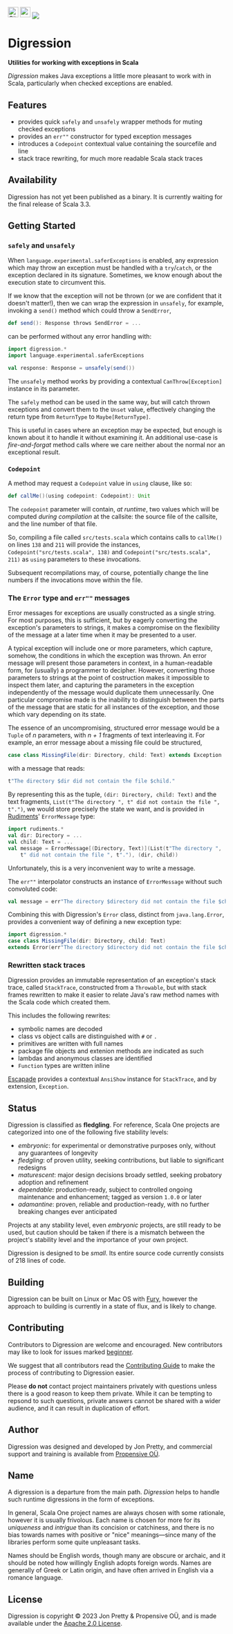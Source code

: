 [<img alt="GitHub Workflow" src="https://img.shields.io/github/actions/workflow/status/propensive/digression/main.yml?style=for-the-badge" height="24">](https://github.com/propensive/digression/actions)
[<img src="https://img.shields.io/discord/633198088311537684?color=8899f7&label=DISCORD&style=for-the-badge" height="24">](https://discord.gg/7b6mpF6Qcf)
<img src="/doc/images/github.png" valign="middle">

# Digression

__Utilities for working with exceptions in Scala__

_Digression_ makes Java exceptions a little more pleasant to work with in Scala,
particularly when checked exceptions are enabled.

## Features

- provides quick `safely` and `unsafely` wrapper methods for muting checked exceptions
- provides an `err""` constructor for typed exception messages
- introduces a `Codepoint` contextual value containing the sourcefile and line
- stack trace rewriting, for much more readable Scala stack traces


## Availability

Digression has not yet been published as a binary. It is currently waiting for the
final release of Scala 3.3.

## Getting Started

### `safely` and `unsafely`

When `language.experimental.saferExceptions` is enabled, any expression which
may throw an exception must be handled with a `try`/`catch`, or the exception
declared in its signature.  Sometimes, we know enough about the execution state
to circumvent this.

If we know that the exception will not be thrown (or we are confident that it
doesn't matter!), then we can wrap the expression in `unsafely`, for example,
invoking a `send()` method which could throw a `SendError`,
```scala
def send(): Response throws SendError = ...
```
can be performed without any error handling with:
```scala
import digression.*
import language.experimental.saferExceptions

val response: Response = unsafely(send())
```

The `unsafely` method works by providing a contextual `CanThrow[Exception]`
instance in its parameter.

The `safely` method can be used in the same way, but will catch thrown
exceptions and convert them to the `Unset` value, effectively changing the
return type from `ReturnType` to `Maybe[ReturnType]`.

This is useful in cases where an exception may be expected, but enough is known
about it to handle it without examining it. An additional use-case is
_fire-and-forgat_ method calls where we care neither about the normal nor an
exceptional result.

### `Codepoint`

A method may request a `Codepoint` value in `using` clause, like so:
```scala
def callMe()(using codepoint: Codepoint): Unit
```

The `codepoint` parameter will contain, _at runtime_, two values which will be
computed _during compilation_ at the callsite: the source file of the callsite,
and the line number of that file.

So, compiling a file called `src/tests.scala` which contains calls to
`callMe()` on lines `138` and `211` will provide the instances,
`Codepoint("src/tests.scala", 138)` and `Codepoint("src/tests.scala", 211)` as
`using` parameters to these invocations.

Subsequent recompilations may, of course, potentially change the line numbers
if the invocations move within the file.

### The `Error` type and `err""` messages

Error messages for exceptions are usually constructed as a single string. For
most purposes, this is sufficient, but by eagerly converting the exception's
parameters to strings, it makes a compromise on the flexibility of the message
at a later time when it may be presented to a user.

A typical exception will include one or more parameters, which capture,
somehow, the conditions in which the exception was thrown. An error message
will present those parameters in context, in a human-readable form, for
(usually) a programmer to decipher. However, converting those parameters to
strings at the point of costruction makes it impossible to inspect them later,
and capturing the parameters in the exception independently of the message
would duplicate them unnecessarily. One particular compromise made is the
inability to distinguish between the parts of the message that are static for
all instances of the exception, and those which vary depending on its state.

The essence of an uncompromising, structured error message would be a `Tuple` of
_n_ parameters, with _n + 1_ fragments of text interleaving it. For example, an
error message about a missing file could be structured,
```scala
case class MissingFile(dir: Directory, child: Text) extends Exception
```
with a message that reads:
```scala
t"The directory $dir did not contain the file $child."
```

By representing this as the tuple, `(dir: Directory, child: Text)` and the
text fragments, `List(t"The directory ", t" did not contain the file ", t".")`,
we would store precisely the state we want, and is provided in
[Rudiments](https://github.com/propensive/rudiments/)' `ErrorMessage` type:
```scala
import rudiments.*
val dir: Directory = ...
val child: Text = ...
val message = ErrorMessage[(Directory, Text)](List(t"The directory ",
    t" did not contain the file ", t"."), (dir, child))
```

Unfortunately, this is a very inconvenient way to write a message.

The `err""` interpolator constructs an instance of `ErrorMessage` without such
convoluted code:
```scala
val message = err"The directory $directory did not contain the file $child."
```

Combining this with Digression's `Error` class, distinct from
`java.lang.Error`, provides a convenient way of defining a new exception type:
```scala
import digression.*
case class MissingFile(dir: Directory, child: Text)
extends Error(err"The directory $directory did not contain the file $child.")
```

### Rewritten stack traces

Digression provides an immutable representation of an exception's stack trace,
called `StackTrace`, constructed from a `Throwable`, but with stack frames
rewritten to make it easier to relate Java's raw method names with the Scala
code which created them.

This includes the following rewrites:
 - symbolic names are decoded
 - class vs object calls are distinguished with `#` or `.`
 - primitives are written with full names
 - package file objects and extenion methods are indicated as such
 - lambdas and anonymous classes are identified
 - `Function` types are written inline

[Escapade](https://github.com/propensive/escapade) provides a contextual
`AnsiShow` instance for `StackTrace`, and by extension, `Exception`.


## Status

Digression is classified as __fledgling__. For reference, Scala One projects are
categorized into one of the following five stability levels:

- _embryonic_: for experimental or demonstrative purposes only, without any guarantees of longevity
- _fledgling_: of proven utility, seeking contributions, but liable to significant redesigns
- _maturescent_: major design decisions broady settled, seeking probatory adoption and refinement
- _dependable_: production-ready, subject to controlled ongoing maintenance and enhancement; tagged as version `1.0.0` or later
- _adamantine_: proven, reliable and production-ready, with no further breaking changes ever anticipated

Projects at any stability level, even _embryonic_ projects, are still ready to
be used, but caution should be taken if there is a mismatch between the
project's stability level and the importance of your own project.

Digression is designed to be _small_. Its entire source code currently consists
of 218 lines of code.

## Building

Digression can be built on Linux or Mac OS with [Fury](/propensive/fury), however
the approach to building is currently in a state of flux, and is likely to
change.

## Contributing

Contributors to Digression are welcome and encouraged. New contributors may like to look for issues marked
<a href="https://github.com/propensive/digression/labels/beginner">beginner</a>.

We suggest that all contributors read the [Contributing Guide](/contributing.md) to make the process of
contributing to Digression easier.

Please __do not__ contact project maintainers privately with questions unless
there is a good reason to keep them private. While it can be tempting to
repsond to such questions, private answers cannot be shared with a wider
audience, and it can result in duplication of effort.

## Author

Digression was designed and developed by Jon Pretty, and commercial support and training is available from
[Propensive O&Uuml;](https://propensive.com/).



## Name

A digression is a departure from the main path. _Digression_ helps to handle such runtime digressions in the form of exceptions.

In general, Scala One project names are always chosen with some rationale, however it is usually
frivolous. Each name is chosen for more for its _uniqueness_ and _intrigue_ than its concision or
catchiness, and there is no bias towards names with positive or "nice" meanings—since many of the
libraries perform some quite unpleasant tasks.

Names should be English words, though many are obscure or archaic, and it should be noted how
willingly English adopts foreign words. Names are generally of Greek or Latin origin, and have
often arrived in English via a romance language.

## License

Digression is copyright &copy; 2023 Jon Pretty & Propensive O&Uuml;, and is made available under the
[Apache 2.0 License](/license.md).
